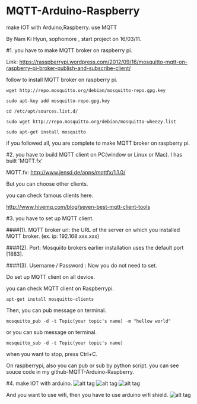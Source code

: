 # MQTT-Arduino-Raspberry
make IOT with Arduino,Raspberry. use MQTT

By Nam Ki Hyun, sophomore , start project on 16/03/11.

#1. you have to make MQTT broker on raspberry pi.

   Link: https://rasspberrypi.wordpress.com/2012/09/16/mosquitto-mqtt-on-raspberry-pi-broker-publish-and-subscribe-client/

   follow to install MQTT broker on raspberry pi.

    wget http://repo.mosquitto.org/debian/mosquitto-repo.gpg.key
   
    sudo apt-key add mosquitto-repo.gpg.key
   
    cd /etc/apt/sources.list.d/
   
    sudo wget http://repo.mosquitto.org/debian/mosquitto-wheezy.list
   
    sudo apt-get install mosquitto

   if you followed all, you are complete to make MQTT broker on raspberry pi.


#2. you have to build MQTT client on PC(window or Linux or Mac). I has built 'MQTT.fx'
  
   MQTT.fx:  http://www.jensd.de/apps/mqttfx/1.1.0/
  
   But you can choose other clients.

   you can check famous clients here.
  
   http://www.hivemq.com/blog/seven-best-mqtt-client-tools
  
#3. you have to set up MQTT client.
  
####(1). MQTT broker url: the URL of the server on which you installed MQTT broker. (ex. ip: 192.168.xxx.xxx)

####(2). Port: Mosquiito brokers earlier installation uses the default port [1883].

####(3). Username / Password : Now you do not need to set.
      
   Do set up MQTT client on all device.
      
   you can check MQTT client on Raspberrypi.
     
    apt-get install mosquitto-clients 

   Then, you can pub message on terminal.
   
    mosquitto_pub -d -t Topic(your topic's name) -m "hellow world"
   
   or you can sub message on terminal.
   
    mosquitto_sub -d -t Topic(your topic's name)
   
   when you want to stop, press Ctrl+C.
   
   On raspberrypi, also you can pub or sub by python script. you can see souce code in my github-MQTT-Arduino-Raspberry.
   
#4. make IOT with arduino.
   ![alt tag](https://github.com/DevKiHyun/MQTT-Arduino-Raspberry/blob/master/sensor%20image/DHT.PNG)
   ![alt tag](https://github.com/DevKiHyun/MQTT-Arduino-Raspberry/blob/master/sensor%20image/Heat%20Sensor.PNG)
   ![alt tag](https://github.com/DevKiHyun/MQTT-Arduino-Raspberry/blob/master/sensor%20image/Air-condition.PNG)
   
   And you want to use wifi, then you have to use arduino wifi shield.
   ![alt tag](https://github.com/DevKiHyun/MQTT-Arduino-Raspberry/blob/master/sensor%20image/arduino%20wifi%20shield.PNG)
